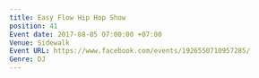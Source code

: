 ```yaml
---
title: Easy Flow Hip Hop Show
position: 41
Event date: 2017-08-05 07:00:00 +07:00
Venue: Sidewalk
Event URL: https://www.facebook.com/events/1926550710957285/
Genre: DJ
---
```


